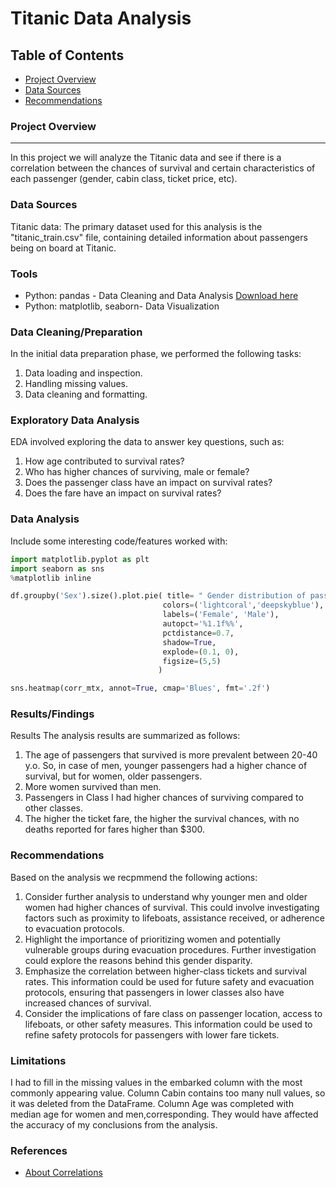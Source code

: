 # Titanic Data Analysis
## Table of Contents

 - [Project Overview](#project-overview)
 - [Data Sources](#data-sources)
 - [Recommendations](#recommendations) 

### Project Overview
---
In this project we will analyze the Titanic data and see if there is a correlation between the chances of survival and certain characteristics of each passenger (gender, cabin class, ticket price, etc).

### Data Sources
Titanic data: The primary dataset used for this analysis is the "titanic_train.csv" file, containing detailed information about passengers being on board at Titanic.

### Tools

- Python: pandas - Data Cleaning and Data Analysis [Download here](https://www.anaconda.com/)
- Python: matplotlib, seaborn- Data Visualization

### Data Cleaning/Preparation
In the initial data preparation phase, we performed the following tasks: 
1. Data loading and inspection.
2. Handling missing values.
3. Data cleaning and formatting.

### Exploratory Data Analysis
EDA involved exploring the data to answer key questions, such as:
 1. How age contributed to survival rates?
 2. Who has higher chances of surviving, male or female?
 3. Does the passenger class have an impact on survival rates?
 4. Does the fare have an impact on survival rates?


### Data Analysis
Include some interesting code/features worked with:
```python
import matplotlib.pyplot as plt
import seaborn as sns
%matplotlib inline
```
```python
df.groupby('Sex').size().plot.pie( title= " Gender distribution of passengers ",
                                  colors=('lightcoral','deepskyblue'),
                                  labels=('Female', 'Male'),
                                  autopct='%1.1f%%',
                                  pctdistance=0.7,
                                  shadow=True, 
                                  explode=(0.1, 0),
                                  figsize=(5,5)                               
                                 )
```
```python
sns.heatmap(corr_mtx, annot=True, cmap='Blues', fmt='.2f')
```
### Results/Findings
Results
The analysis results are summarized as follows:
1. The age of passengers that survived is more prevalent between 20-40 y.o.
   So, in case of men, younger passengers had a higher chance of survival, but for women, older passengers.
2. More women survived than men.
3. Passengers in Class I had higher chances of surviving compared to other classes.
4. The higher the ticket fare, the higher the survival chances, with no deaths reported for fares higher than $300.

### Recommendations
Based on the analysis we recpmmend the following actions:
1. Consider further analysis to understand why younger men and older women had higher chances of survival. This could involve investigating factors such as proximity to lifeboats, assistance received, or adherence to evacuation protocols.
2. Highlight the importance of prioritizing women and potentially vulnerable groups during evacuation procedures. Further investigation could explore the reasons behind this gender disparity.
3. Emphasize the correlation between higher-class tickets and survival rates. This information could be used for future safety and evacuation protocols, ensuring that passengers in lower classes also have increased chances of survival.
4. Consider the implications of fare class on passenger location, access to lifeboats, or other safety measures. This information could be used to refine safety protocols for passengers with lower fare tickets.

### Limitations
I had to fill in the missing values in the embarked column with the most commonly appearing value. Column Cabin contains too many null values, so it was deleted from the DataFrame. Column Age was completed with median age for women and men,corresponding. They would have affected the accuracy of my conclusions from the analysis.

### References
- [About Correlations](https://towardsdatascience.com/eveything-you-need-to-know-about-interpreting-correlations-2c485841c0b8)
